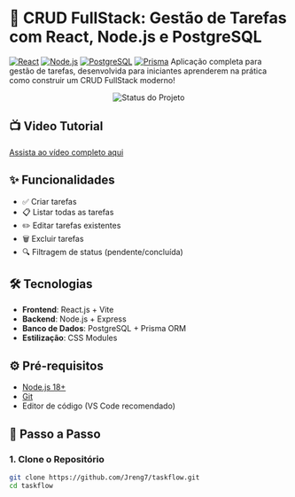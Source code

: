 # 🚀 CRUD FullStack: Gestão de Tarefas com React, Node.js e PostgreSQL

[![React](https://img.shields.io/badge/React-20232A?style=for-the-badge&logo=react)](https://react.dev/)
[![Node.js](https://img.shields.io/badge/Node.js-339933?style=for-the-badge&logo=nodedotjs)](https://nodejs.org/)
[![PostgreSQL](https://img.shields.io/badge/PostgreSQL-316192?style=for-the-badge&logo=postgresql)](https://www.postgresql.org/)
[![Prisma](https://img.shields.io/badge/Prisma-2D3748?style=for-the-badge&logo=prisma)](https://www.prisma.io/)
Aplicação completa para gestão de tarefas, desenvolvida para iniciantes aprenderem na prática como construir um CRUD FullStack moderno!

<div align="center">
  <img src="https://img.shields.io/badge/STATUS-CONCLUÍDO-brightgreen" alt="Status do Projeto">
</div>

## 📺 Video Tutorial
[Assista ao vídeo completo aqui](https://youtu.be/seu-link-aqui) 

## ✨ Funcionalidades
- ✅ Criar tarefas
- 📋 Listar todas as tarefas
- ✏️ Editar tarefas existentes
- 🗑️ Excluir tarefas
- 🔍 Filtragem de status (pendente/concluída)

## 🛠️ Tecnologias
- **Frontend**: React.js + Vite
- **Backend**: Node.js + Express
- **Banco de Dados**: PostgreSQL + Prisma ORM
- **Estilização**: CSS Modules

## ⚙️ Pré-requisitos
- [Node.js 18+](https://nodejs.org/)
- [Git](https://git-scm.com/)
- Editor de código (VS Code recomendado)

## 🚧 Passo a Passo

### 1. Clone o Repositório
```bash
git clone https://github.com/Jreng7/taskflow.git
cd taskflow